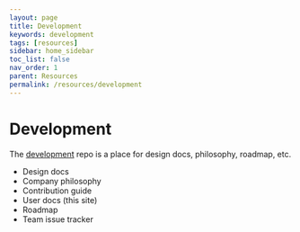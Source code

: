 ```yaml
---
layout: page
title: Development
keywords: development
tags: [resources]
sidebar: home_sidebar
toc_list: false
nav_order: 1
parent: Resources
permalink: /resources/development
---
```


# Development

The [development](https://github.com/m3o/dev) repo is a place for design docs, philosophy, roadmap, etc.

- Design docs
- Company philosophy
- Contribution guide
- User docs (this site)
- Roadmap
- Team issue tracker
